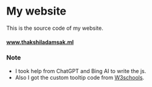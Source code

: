 # My website
This is the source code of my website.
#### www.thakshiladamsak.ml

### Note
- I took help from ChatGPT and Bing AI to write the js.
- Also I got the custom tooltip code from [W3schools](https://www.w3schools.com/css/css_tooltip.asp).
